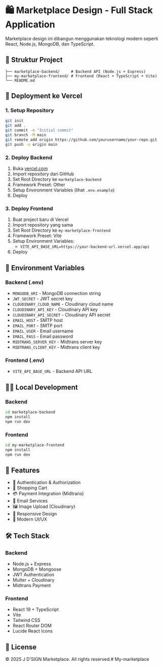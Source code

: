 # 🛍️ Marketplace Design - Full Stack Application

Marketplace design ini dibangun menggunakan teknologi modern seperti React, Node.js, MongoDB, dan TypeScript.

## 📁 Struktur Project

```
├── marketplace-backend/     # Backend API (Node.js + Express)
├── my-marketplace-frontend/ # Frontend (React + TypeScript + Vite)
└── README.md
```

## 🚀 Deployment ke Vercel

### 1. Setup Repository
```bash
git init
git add .
git commit -m "Initial commit"
git branch -M main
git remote add origin https://github.com/yourusername/your-repo.git
git push -u origin main
```

### 2. Deploy Backend
1. Buka [vercel.com](https://vercel.com)
2. Import repository dari GitHub
3. Set Root Directory ke `marketplace-backend`
4. Framework Preset: Other
5. Setup Environment Variables (lihat `.env.example`)
6. Deploy

### 3. Deploy Frontend
1. Buat project baru di Vercel
2. Import repository yang sama
3. Set Root Directory ke `my-marketplace-frontend`
4. Framework Preset: Vite
5. Setup Environment Variables:
   - `VITE_API_BASE_URL=https://your-backend-url.vercel.app/api`
6. Deploy

## 🔧 Environment Variables

### Backend (.env)
- `MONGODB_URI` - MongoDB connection string
- `JWT_SECRET` - JWT secret key
- `CLOUDINARY_CLOUD_NAME` - Cloudinary cloud name
- `CLOUDINARY_API_KEY` - Cloudinary API key
- `CLOUDINARY_API_SECRET` - Cloudinary API secret
- `EMAIL_HOST` - SMTP host
- `EMAIL_PORT` - SMTP port
- `EMAIL_USER` - Email username
- `EMAIL_PASS` - Email password
- `MIDTRANS_SERVER_KEY` - Midtrans server key
- `MIDTRANS_CLIENT_KEY` - Midtrans client key

### Frontend (.env)
- `VITE_API_BASE_URL` - Backend API URL

## 🏃‍♂️ Local Development

### Backend
```bash
cd marketplace-backend
npm install
npm run dev
```

### Frontend
```bash
cd my-marketplace-frontend
npm install
npm run dev
```

## 🌟 Features

- 🔐 Authentication & Authorization
- 🛒 Shopping Cart
- 💳 Payment Integration (Midtrans)
- 📧 Email Services
- 🖼️ Image Upload (Cloudinary)
- 📱 Responsive Design
- 🎨 Modern UI/UX

## 🛠️ Tech Stack

### Backend
- Node.js + Express
- MongoDB + Mongoose
- JWT Authentication
- Multer + Cloudinary
- Midtrans Payment

### Frontend
- React 19 + TypeScript
- Vite
- Tailwind CSS
- React Router DOM
- Lucide React Icons

## 📝 License

© 2025 J D'SIGN Marketplace. All rights reserved.#   M y - m a r k e t p l a c e  
 